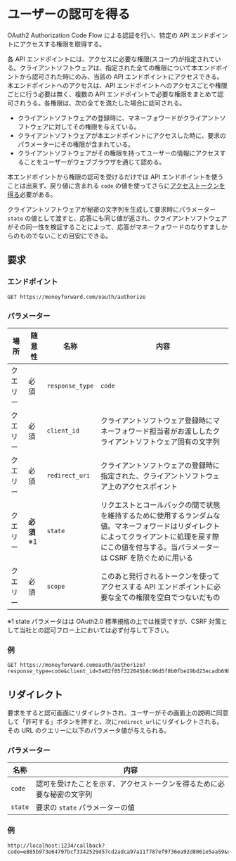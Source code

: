 # ユーザーの認可を得る

OAuth2 Authorization Code Flow による認証を行い、特定の API エンドポイントにアクセスする権限を取得する。

各 API エンドポイントには、アクセスに必要な権限(スコープ)が指定されている。クライアントソフトウェアは、指定された全ての権限について本エンドポイントから認可された時にのみ、当該の API エンドポイントにアクセスできる。本エンドポイントへのアクセスは、API エンドポイントへのアクセスごとや権限ごとに行う必要は無く、複数の API エンドポイントで必要な権限をまとめて認可されうる。各権限は、次の全てを満たした場合に認可される。

- クライアントソフトウェアの登録時に、マネーフォワードがクライアントソフトウェアに対してその権限を与えている。
- クライアントソフトウェアが本エンドポイントにアクセスした時に、要求のパラメーターにその権限が含まれている。
- クライアントソフトウェアがその権限を持ってユーザーの情報にアクセスすることをユーザーがウェブブラウザを通じて認める。

本エンドポイントから権限の認可を受けるだけでは API エンドポイントを使うことは出来ず、戻り値に含まれる `code` の値を使ってさらに[アクセストークンを得る](token.md)必要がある。

クライアントソフトウェアが秘密の文字列を生成して要求時にパラメーター `state` の値として渡すと、応答にも同じ値が返され、クライアントソフトウェアがその同一性を検証することによって、応答がマネーフォワードのなりすましからのものでないことの目安にできる。

## 要求

### エンドポイント

```
GET https://moneyforward.com/oauth/authorize
```

### パラメーター

| 場所     | 随意性      | 名称            | 内容                                                                                                                                                                                                 |
| -------- | ----------- | --------------- | ---------------------------------------------------------------------------------------------------------------------------------------------------------------------------------------------------- |
| クエリー | 必須        | `response_type` | `code`                                                                                                                                                                                               |
| クエリー | 必須        | `client_id`     | クライアントソフトウェア登録時にマネーフォワード担当者がお渡ししたクライアントソフトウェア固有の文字列                                                                                               |
| クエリー | 必須        | `redirect_uri`  | クライアントソフトウェアの登録時に指定された、クライアントソフトウェア上のアクセスポイント                                                                                                           |
| クエリー | **必須** ※1 | `state`         | リクエストとコールバックの間で状態を維持するために使用するランダムな値。マネーフォワードはリダイレクトによってクライアントに処理を戻す際にこの値を付与する。当パラメーターは CSRF を防ぐために用いる |
| クエリー | 必須        | `scope`         | このあと発行されるトークンを使ってアクセスする API エンドポイントに必要な全ての権限を空白でつないだもの                                                                                              |

※1 state パラメータはは OAuth2.0 標準規格の上では推奨ですが、CSRF 対策として当社との認可フロー上においては必ず付与して下さい。

### 例

```
GET https://moneyforward.comoauth/authorize?response_type=code&client_id=5e82f05f322845b8c96d5f8b0fbe19bd23ecadb69b700e9d011027b490de0b0b&redirect_uri=http%3A%2F%2Flocalhost%3A1234%2Fcallback&state=hoge&scope=openid%20email
```

## リダイレクト

要求をすると認可画面にリダイレクトされ、ユーザーがその画面上の説明に同意して「許可する」ボタンを押すと、次に`redirect_url`にリダイレクトされる。その URL のクエリーに以下のパラメータ値が与えられる。

### パラメーター

| 名称    | 内容                                                                   |
| ------- | ---------------------------------------------------------------------- |
| `code`  | 認可を受けたことを示す、アクセストークンを得るために必要な秘密の文字列 |
| `state` | 要求の `state` パラメーターの値                                        |

### 例

```
http://localhost:1234/callback?code=e885b973e64797bcf3342529d57cd2adca97a11f787ef9736ea92d8061e5aa59&state=NzHDXGuMme5c4GkCEd7TXUYebK0
```
